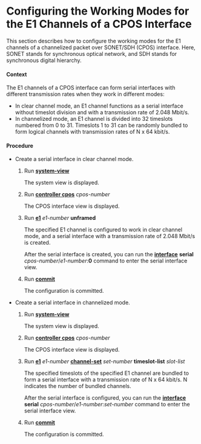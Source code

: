 Configuring the Working Modes for the E1 Channels of a CPOS Interface
=====================================================================

This section describes how to configure the working modes for the E1 channels of a channelized packet over SONET/SDH (CPOS) interface. Here, SONET stands for synchronous optical network, and SDH stands for synchronous digital hierarchy.

#### Context

The E1 channels of a CPOS interface can form serial interfaces with different transmission rates when they work in different modes:

* In clear channel mode, an E1 channel functions as a serial interface without timeslot division and with a transmission rate of 2.048 Mbit/s.
* In channelized mode, an E1 channel is divided into 32 timeslots numbered from 0 to 31. Timeslots 1 to 31 can be randomly bundled to form logical channels with transmission rates of N x 64 kbit/s.


#### Procedure

* Create a serial interface in clear channel mode.
  
  1. Run [**system-view**](cmdqueryname=system-view)
     
     The system view is displayed.
  2. Run [**controller cpos**](cmdqueryname=controller+cpos) *cpos-number*
     
     The CPOS interface view is displayed.
  3. Run [**e1**](cmdqueryname=e1) *e1-number* **unframed**
     
     The specified E1 channel is configured to work in clear channel mode, and a serial interface with a transmission rate of 2.048 Mbit/s is created.
     
     After the serial interface is created, you can run the [**interface**](cmdqueryname=interface) **serial** *cpos-number*/*e1-number*:**0** command to enter the serial interface view.
  4. Run [**commit**](cmdqueryname=commit)
     
     The configuration is committed.
* Create a serial interface in channelized mode.
  
  1. Run [**system-view**](cmdqueryname=system-view)
     
     The system view is displayed.
  2. Run [**controller cpos**](cmdqueryname=controller+cpos) *cpos-number*
     
     The CPOS interface view is displayed.
  3. Run [**e1**](cmdqueryname=e1) *e1-number* [**channel-set**](cmdqueryname=channel-set) *set-number* **timeslot-list** *slot-list*
     
     The specified timeslots of the specified E1 channel are bundled to form a serial interface with a transmission rate of N x 64 kbit/s. N indicates the number of bundled channels.
     
     After the serial interface is configured, you can run the [**interface**](cmdqueryname=interface) **serial** *cpos-number*/*e1-number*:*set-number* command to enter the serial interface view.
  4. Run [**commit**](cmdqueryname=commit)
     
     The configuration is committed.